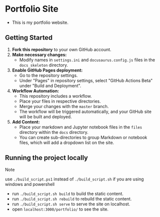 # Portfolio Site

- This is my portfolio website. 

## Getting Started

1. **Fork this repository** to your own GitHub account.
2. **Make necessary changes:**
    - Modify names in `settings.ini` and `docusaurus.config.js` files in the `docs_skeleton` directory.
3. **Enable GitHub Pages deployment:**
    - Go to the repository settings.
    - Under "Pages" in repository settings, select "GitHub Actions Beta" under "Build and Deployment".
4. **Workflow Automation:**
    - This repository includes a workflow.
    - Place your files in respective directories.
    - Merge your changes with the `master` branch.
    - The workflow will be triggered automatically, and your GitHub site will be built and deployed.
5. **Add Content:**
    - Place your markdown and Jupyter notebook files in the `files` directory within the `docs` directory.
    - You can create sub-directories to group Markdown or notebook files, which will add a dropdown list on the site.
## Running the project locally

> [!NOTE]  
> use `./build_script.ps1` instead of `./build_script.sh` if you are using windows and powershell

- run `./build_script.sh build` to build the static content.
- run `./build_script.sh rebuild` to rebuild the static content.
- run `./build_script.sh serve` to serve the site on localhost.
- open `localhost:3000/portfolio/` to see the site.
